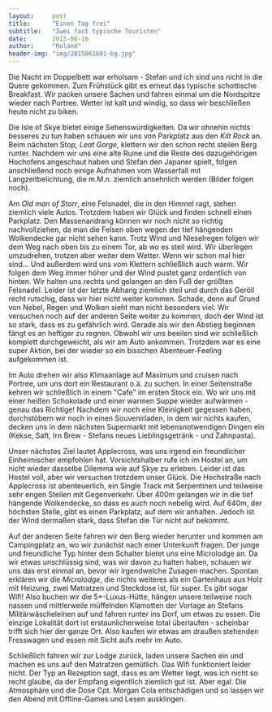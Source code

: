 ```yaml
---
layout:     post
title:      "Einen Tag frei"
subtitle:   "Zwei fast typische Touristen"
date:       2015-06-16
author:     "Roland"
header-img: "img/2015061601-bg.jpg"
---
```

Die Nacht im Doppelbett war erholsam - Stefan und ich sind uns nicht in die Quere gekommen. Zum Frühstück gibt es
erneut das typische schottische Breakfast. Wir packen unsere Sachen und fahren einmal um die Nordspitze wieder nach
Portree. Wetter ist kalt und windig, so dass wir beschließen heute nicht zu biken.

Die Isle of Skye bietet einige Sehenswürdigkeiten. Da wir ohnehin nichts besseres zu tun haben schauen wir uns von
Parkplatz aus den *Kilt Rock* an. Beim nächsten Stop, *Leat Gorge*, klettern wir den schon recht steilen Berg runter.
Nachdem wir uns eine alte Ruine und die Reste des dazugehörigen Hochofens angeschaut haben und Stefan den Japaner
spielt, folgen anschließend noch einige Aufnahmen vom Wasserfall mit Langzeitbelichtung, die m.M.n. ziemlich
ansehnlich werden (Bilder folgen noch).

Am *Old man of Storr*, eine Felsnadel, die in den Himmel ragt, stehen ziemlich viele Autos. Trotzdem haben wir Glück
und finden schnell einen Parkplatz. Den Massenandrang können wir noch nicht so richtig nachvollziehen, da man die
Felsen oben wegen der tief hängenden Wolkendecke gar nicht sehen kann. Trotz Wind und Nieselregen folgen wir dem Weg
nach oben bis zu einem Tor, ab wo es steil wird. Wir überlegen umzudrehen, trotzen aber weiter dem Wetter. Wenn wir
schon mal hier sind... Und außerdem wird uns vom Klettern schließlich auch warm. Wir folgen dem Weg immer höher und der
Wind pustet ganz ordentlich von hinten. Wir halten uns rechts und gelangen an den Fuß der größten Felsnadel. Leider ist
der letzte Abhang ziemlich steil und durch das Geröll recht rutschig, dass wir hier nicht weiter kommen. Schade, denn
auf Grund von Nebel, Regen und Wolken sieht man nicht besonders viel. Wir versuchen noch auf der anderen Seite weiter
zu kommen, doch der Wind ist so stark, dass es zu gefährlich wird. Gerade als wir den Abstieg beginnen fängt es an
heftiger zu regnen. Obwohl wir uns beeilen sind wir schließlich komplett durchgeweicht, als wir am Auto ankommen.
Trotzdem war es eine super Aktion, bei der wieder so ein bisschen Abenteuer-Feeling aufgekommen ist.

Im Auto drehen wir also Klimaanlage auf Maximum und cruisen nach Portree, um uns dort ein Restaurant o.ä. zu suchen. 
In einer Seitenstraße kehren wir schließlich in einem "Cafe" im ersten Stock ein. Wo wir uns mit einer heißen
Schokolade und einer warmen Suppe wieder aufwärmen - genau das Richtige! Nachdem wir noch eine Kleinigkeit gegessen
haben, durchstöbern wir noch in einen Souvenirladen, in dem wir nichts kaufen, decken uns in dem nächsten Supermarkt
mit lebensnotwendigen Dingen ein (Kekse, Saft, Irn Brew - Stefans neues Lieblingsgetränk - und Zahnpasta).

Unser nächstes Ziel lautet Applecross, was uns irgend ein freundlicher Einheimischer empfohlen hat. Vorsichtshalber
rufe ich im Hostel an, um nicht wieder dasselbe Dilemma wie auf Skye zu erleben. Leider ist das Hostel voll, aber wir
versuchen trotzdem unser Glück. Die Hochstraße nach Applecross ist abenteuerlich, ein Single Track mit Serpentinen und
teilweise sehr engen Stellen mit Gegenverkehr. Über 400m gelangen wir in die tief hängende Wolkendecke, so dass es auch
noch nebelig wird. Auf 640m, der höchsten Stelle, gibt es einen Parkplatz, auf dem wir anhalten. Jedoch ist der Wind
dermaßen stark, dass Stefan die Tür nicht auf bekommt.

Auf der anderen Seite fahren wir den Berg wieder herunter und kommen am Campingplatz an, wo wir zunächst nach einer
Unterkunft fragen. Der junge und freundliche Typ hinter dem Schalter bietet uns eine Microlodge an. Da wir etwas
unschlüssig sind, was wir davon zu halten haben, schauen wir uns das erst einmal an, bevor wir irgendwelche Zusagen
machen. Spontan erklären wir die *Microlodge*, die nichts weiteres als ein Gartenhaus aus Holz mit Heizung, zwei
Matratzen und Steckdose ist, für super. Es gibt sogar Wifi! Also buchen wir die 5*-Luxus-Hütte, hängen unsere teilweise
noch nassen und mittlerweile müffelnden Klamotten der Vortage an Stefans Militärwäscheleinen auf und fahren runter ins
Dorf, um etwas zu essen. Die einzige Lokalität dort ist erstaunlicherweise total überlaufen - scheinbar trifft sich
hier der ganze Ort. Also kaufen wir etwas am draußen stehenden Fresswagen und essen mit Sicht aufs mehr im Auto. 

Schließlich fahren wir zur Lodge zurück, laden unsere Sachen ein und machen es uns auf den Matratzen gemütlich. Das
Wifi funktioniert leider nicht. Der Typ an Rezeption sagt, dass es am Wetter liegt, was ich nicht so recht glaube,
da der Empfang eigentlich ziemlich gut ist. Aber egal. Die Atmosphäre und die Dose Cpt. Morgan Cola entschädigen und
so lassen wir den Abend mit Offline-Games und Lesen ausklingen.